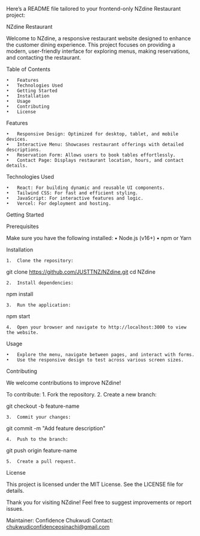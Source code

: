 Here’s a README file tailored to your frontend-only NZdine Restaurant project:

NZdine Restaurant

Welcome to NZdine, a responsive restaurant website designed to enhance the customer dining experience. This project focuses on providing a modern, user-friendly interface for exploring menus, making reservations, and contacting the restaurant.

Table of Contents

	•	Features
	•	Technologies Used
	•	Getting Started
	•	Installation
	•	Usage
	•	Contributing
	•	License

Features

	•	Responsive Design: Optimized for desktop, tablet, and mobile devices.
	•	Interactive Menu: Showcases restaurant offerings with detailed descriptions.
	•	Reservation Form: Allows users to book tables effortlessly.
	•	Contact Page: Displays restaurant location, hours, and contact details.

Technologies Used

	•	React: For building dynamic and reusable UI components.
	•	Tailwind CSS: For fast and efficient styling.
	•	JavaScript: For interactive features and logic.
	•	Vercel: For deployment and hosting.

Getting Started

Prerequisites

Make sure you have the following installed:
	•	Node.js (v16+)
	•	npm or Yarn

Installation

	1.	Clone the repository:

git clone https://github.com/JUSTTNZ/NZdine.git
cd NZdine


	2.	Install dependencies:

npm install


	3.	Run the application:

npm start


	4.	Open your browser and navigate to http://localhost:3000 to view the website.

Usage

	•	Explore the menu, navigate between pages, and interact with forms.
	•	Use the responsive design to test across various screen sizes.

Contributing

We welcome contributions to improve NZdine!

To contribute:
	1.	Fork the repository.
	2.	Create a new branch:

git checkout -b feature-name


	3.	Commit your changes:

git commit -m "Add feature description"


	4.	Push to the branch:

git push origin feature-name


	5.	Create a pull request.

License

This project is licensed under the MIT License. See the LICENSE file for details.

Thank you for visiting NZdine! Feel free to suggest improvements or report issues.

Maintainer: Confidence Chukwudi
Contact: chukwudiconfidenceosinachi@gmail.com